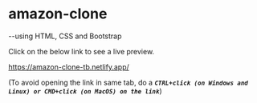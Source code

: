 # amazon-clone 
--using HTML, CSS and Bootstrap

Click on the below link to see a live preview.

https://amazon-clone-tb.netlify.app/

(To avoid opening the link in same tab, do a  ***`CTRL+click (on Windows and Linux) or CMD+click (on MacOS) on the link`***)
